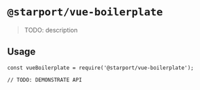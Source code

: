 # `@starport/vue-boilerplate`

> TODO: description

## Usage

```
const vueBoilerplate = require('@starport/vue-boilerplate');

// TODO: DEMONSTRATE API
```
